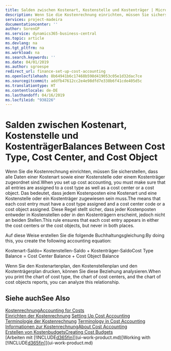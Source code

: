 ```yaml
---
title: Salden zwischen Kostenart, Kostenstelle und Kostenträger | Microsoft Docs
description: Wenn Sie die Kostenrechnung einrichten, müssen Sie sicherstellen, dass alle Daten einer Kostenart sowie einer Kostenstelle oder einem Kostenträger zugeordnet sind. Das bedeutet, dass jedem Kostenposten eine Kostenart und eine Kostenstelle oder ein Kostenträger zugewiesen sein muss. Diese Regel stellt sicher, dass jeder Kostenposten entweder in Kostenstellen oder in den Kostenträgern erscheint, jedoch nicht an beiden Stellen.
services: project-madeira
documentationcenter: ''
author: SorenGP
ms.service: dynamics365-business-central
ms.topic: article
ms.devlang: na
ms.tgt_pltfrm: na
ms.workload: na
ms.search.keywords: ''
ms.date: 04/01/2019
ms.author: sgroespe
redirect_url: finance-set-up-cost-accounting
ms.openlocfilehash: 8b64941b6c17468b598d419053c05e1d32dac7ce
ms.sourcegitcommit: addfb47612cc2e4e98dfd7e338b6f41cde405d5c
ms.translationtype: HT
ms.contentlocale: de-DE
ms.lasthandoff: 04/16/2019
ms.locfileid: "938226"
---
```

# <a name="balances-between-cost-type-cost-center-and-cost-object"></a><span data-ttu-id="f5071-105">Salden zwischen Kostenart, Kostenstelle und Kostenträger</span><span class="sxs-lookup"><span data-stu-id="f5071-105">Balances Between Cost Type, Cost Center, and Cost Object</span></span>
<span data-ttu-id="f5071-106">Wenn Sie die Kostenrechnung einrichten, müssen Sie sicherstellen, dass alle Daten einer Kostenart sowie einer Kostenstelle oder einem Kostenträger zugeordnet sind.</span><span class="sxs-lookup"><span data-stu-id="f5071-106">When you set up cost accounting, you must make sure that all entries are assigned to a cost type as well as a cost center or a cost object.</span></span> <span data-ttu-id="f5071-107">Das bedeutet, dass jedem Kostenposten eine Kostenart und eine Kostenstelle oder ein Kostenträger zugewiesen sein muss.</span><span class="sxs-lookup"><span data-stu-id="f5071-107">The means that each cost entry must have a cost type assigned and a cost center code or a cost object assigned.</span></span> <span data-ttu-id="f5071-108">Diese Regel stellt sicher, dass jeder Kostenposten entweder in Kostenstellen oder in den Kostenträgern erscheint, jedoch nicht an beiden Stellen.</span><span class="sxs-lookup"><span data-stu-id="f5071-108">This rule ensures that each cost entry appears in either the cost centers or the cost objects, but never in both places.</span></span>  

 <span data-ttu-id="f5071-109">Auf diese Weise erstellen Sie die folgende Buchhaltungsgleichung:</span><span class="sxs-lookup"><span data-stu-id="f5071-109">By doing this, you create the following accounting equation:</span></span>  

 <span data-ttu-id="f5071-110">Kostenart-Saldo= Kostenstellen-Saldo + Kostenträger-Saldo</span><span class="sxs-lookup"><span data-stu-id="f5071-110">Cost Type Balance = Cost Center Balance + Cost Object Balance</span></span>  

 <span data-ttu-id="f5071-111">Wenn Sie den Kostenartenplan, den Kostenstellenplan und den Kostenträgerplan drucken, können Sie diese Beziehung analysieren.</span><span class="sxs-lookup"><span data-stu-id="f5071-111">When you print the chart of cost type, the chart of cost centers, and the chart of cost objects reports, you can analyze this relationship.</span></span>  

## <a name="see-also"></a><span data-ttu-id="f5071-112">Siehe auch</span><span class="sxs-lookup"><span data-stu-id="f5071-112">See Also</span></span>  
[<span data-ttu-id="f5071-113">Kostenrechnung</span><span class="sxs-lookup"><span data-stu-id="f5071-113">Accounting for Costs</span></span>](finance-manage-cost-accounting.md)  
 <span data-ttu-id="f5071-114">[Einrichten der Kostenrechnung](finance-set-up-cost-accounting.md) </span><span class="sxs-lookup"><span data-stu-id="f5071-114">[Setting Up Cost Accounting](finance-set-up-cost-accounting.md) </span></span>  
 <span data-ttu-id="f5071-115">[Terminologie der Kostenrechnung](finance-terminology-in-cost-accounting.md) </span><span class="sxs-lookup"><span data-stu-id="f5071-115">[Terminology in Cost Accounting](finance-terminology-in-cost-accounting.md) </span></span>  
 [<span data-ttu-id="f5071-116">Informationen zur Kostenrechnung</span><span class="sxs-lookup"><span data-stu-id="f5071-116">About Cost Accounting</span></span>](finance-about-cost-accounting.md)  
 [<span data-ttu-id="f5071-117">Erstellen von Kostenbudgets</span><span class="sxs-lookup"><span data-stu-id="f5071-117">Creating Cost Budgets</span></span>](finance-create-cost-budgets.md)  
 <span data-ttu-id="f5071-118">[Arbeiten mit [!INCLUDE[d365fin](includes/d365fin_md.md)]](ui-work-product.md)</span><span class="sxs-lookup"><span data-stu-id="f5071-118">[Working with [!INCLUDE[d365fin](includes/d365fin_md.md)]](ui-work-product.md)</span></span>
